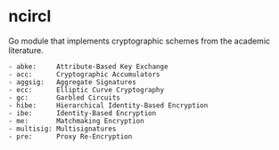 # ncircl
Go module that implements cryptographic schemes from the academic literature.

```
- abke:     Attribute-Based Key Exchange
- acc:      Cryptographic Accumulators
- aggsig:   Aggregate Signatures
- ecc:      Elliptic Curve Cryptography
- gc:       Garbled Circuits
- hibe:     Hierarchical Identity-Based Encryption
- ibe:      Identity-Based Encryption
- me:       Matchmaking Encryption
- multisig: Multisignatures
- pre:      Proxy Re-Encryption
```

